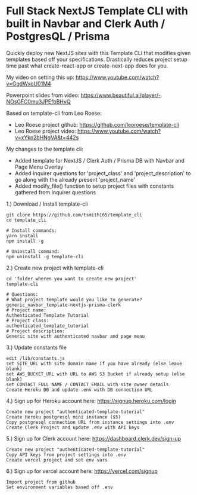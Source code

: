 # Full Stack NextJS Template CLI with built in Navbar and Clerk Auth / PostgresQL / Prisma
Quickly deploy new NextJS sites with this Template CLI that modifies given templates based off your specifications.  Drastically reduces project setup time past what create-react-app or create-next-app does for you.

My video on setting this up: https://www.youtube.com/watch?v=GgdWxoU01M4

Powerpoint slides from video: https://www.beautiful.ai/player/-NOsGFC0mu3JPEfbBHvQ

Based on template-cli from Leo Roese:
  - Leo Roese project github: https://github.com/leoroese/template-cli
  - Leo Roese project video: https://www.youtube.com/watch?v=xYko2bHNgVA&t=442s
  
My changes to the template cli:
  - Added template for NextJS / Clerk Auth / Prisma DB with Navbar and Page Menu Overlay
  - Added Inquirer questions for 'project_class' and 'project_description' to go along with the already present 'project_name'
  - Added modify_file() function to setup project files with constants gathered from Inquirer questions
  
1.) Download / Install template-cli
```
git clone https://github.com/tsmith165/template_cli
cd template_cli

# Install commands:
yarn install
npm install -g

# Uninstall command:
npm uninstall -g template-cli
```

2.) Create new project with template-cli
```
cd 'folder wheren you want to create new project'
template-cli

# Questions:
# What project template would you like to generate?
generic_navbar_template-nextjs-prisma-clerk
# Project name:
Authenticated Template Tutorial
# Project class:
authenticated_template_tutorial
# Project description:
Generic site with authenticated navbar and page menu
```
3.) Update constants file
```
edit /lib/constants.js
set SITE_URL with site domain name if you have already (else leave blank)
set AWS_BUCKET_URL with URL to AWS S3 Bucket if already setup (else blank)
set CONTACT_FULL_NAME / CONTACT_EMAIL with site owner details
Create Heroku DB and update .env with DB connection URL
```

4.) Sign up for Heroku account here: https://signup.heroku.com/login
```
Create new project "authenticated-template-tutorial"
Create Heroku postgresql mini instance ($5)
Copy postgresql connection URL from instance settings into .env
Create Clerk Project and update .env with API keys
```

5.) Sign up for Clerk account here: https://dashboard.clerk.dev/sign-up
```
Create new project "authenticated-template-tutorial"
Copy API keys from project settings into .env
Create vercel project and set env vars
```

6.) Sign up for vercel account here: https://vercel.com/signup
```
Import project from github
Set environment variables based off .env
```
